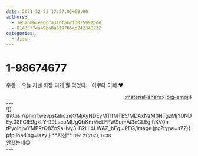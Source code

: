```yaml
---
date: 2021-12-21 17:37:05+09:00
authors:
  - 3e52606cee6cca310fab7fd075992bde
  - 01435f74a49ba8a519705ad242348232
categories:
  - Jisun
---
```


# 1-98674677

<div class="post-container" markdown="1">
<div class="content-container md-sidebar__scrollwrap" markdown="1">

우왕... 오늘 지쎈 화장 디게 잘 먹었다... 이뿌다 이뻐 ❤ 

</div>
</div>

<div style="text-align: right;" markdown="1">
<a href="https://weverse.io/fromis9/fanpost/1-98674677" style="text-align: right;">:material-share:{.big-emoji}</a>
</div>
---

<div class="comments-container md-sidebar__scrollwrap" markdown="1">
<div class="comment" markdown="1">
<div class='id-container' markdown="1">
![](https://phinf.wevpstatic.net/MjAyNDEyMTlfMTE5/MDAxNzM0NTgzMjY0NDEy.08FClE9gxLY-99LscoMUgQbKnrVicLFFWSqmAi3eGLEg.hXV0n-tPyoIqjwYMPRrQ8Zn9aHvy3-B2llL4LWAZ_bEg.JPEG/image.jpg?type=s72){ pfp loading=lazy }
**<span class="artist">지선</span>** <small>Dec 21 2021, 17:38</small><br>
</div>
<div class='comment-body' markdown="1">
안했는데😌
</div>
</div>
</div>
---
